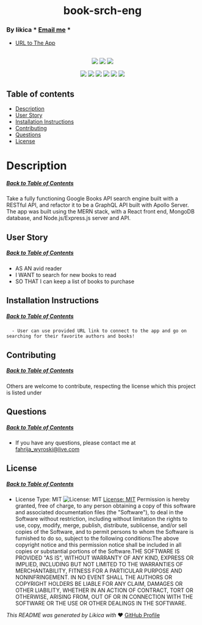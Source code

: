 <h1 align='center'>book-srch-eng</h1>

### By likica * [Email me](mailto:fahrija_wyroski@live.com) * 
  * [URL to The App](https://likica.github.io/book-srch-eng/) 
<br></br>

<p align="center">
    <img src="https://img.shields.io/github/repo-size/likica/book-srch-eng" />
    <img src="https://img.shields.io/github/issues/likica/book-srch-eng" />
    <img src="https://img.shields.io/github/last-commit/likica/book-srch-eng" >
    </a>
</p>
  
<p align="center">
<img src="https://img.shields.io/badge/-Node.js-green" />
    <img src="https://img.shields.io/badge/Javascript-blue" />
    <img src="https://img.shields.io/badge/-GraphQL-pink" />
    <img src="https://img.shields.io/badge/React-purple"  />
    <img src="https://img.shields.io/badge/-MongoDB-red" >
    <img src="https://img.shields.io/badge/-Express.js-darkred" />
</p>


  ## Table of contents
  * [Description](#Description)
  * [User Story](#User-Story)
  * [Installation Instructions](#installation-Instructions)
  * [Contributing](#Contributing)
  * [Questions](#Questions)
  * [License](#License)
 
# Description
##### [Back to Table of Contents](#Table-of-Contents)
Take a fully functioning Google Books API search engine built with a RESTful API, and refactor it to be a GraphQL API built with Apollo Server. The app was built using the MERN stack, with a React front end, MongoDB database, and Node.js/Express.js server and API.

## User Story
##### [Back to Table of Contents](#Table-of-Contents)
- AS AN avid reader
- I WANT to search for new books to read
- SO THAT I can keep a list of books to purchase
## Installation Instructions
##### [Back to Table of Contents](#Table-of-Contents)
      - User can use provided URL link to connect to the app and go on searching for their favorite authors and books!

  ## Contributing
  ##### [Back to Table of Contents](#Table-of-Contents)
  Others are welcome to contribute, respecting the license which this project is listed under

  ## Questions
  ##### [Back to Table of Contents](#Table-of-Contents)
  * If you have any questions, please contact me at fahrija_wyroski@live.com

  ## License 
  ##### [Back to Table of Contents](#Table-of-Contents)
  * License Type: MIT
    ![License: MIT](https://img.shields.io/badge/License-MIT-green.svg)
    [License: MIT](https://opensource.org/licenses/MIT)
    Permission is hereby granted, free of charge, to any person obtaining a copy of this software and associated documentation files (the "Software"), to deal in the Software without restriction, including without limitation the rights to use, copy, modify, merge, publish, distribute, sublicense, and/or sell copies of the Software, and to permit persons to whom the Software is furnished to do so, subject to the following conditions:The above copyright notice and this permission notice shall be included in all copies or substantial portions of the Software.THE SOFTWARE IS PROVIDED "AS IS", WITHOUT WARRANTY OF ANY KIND, EXPRESS OR IMPLIED, INCLUDING BUT NOT LIMITED TO THE WARRANTIES OF MERCHANTABILITY, FITNESS FOR A PARTICULAR PURPOSE AND NONINFRINGEMENT. IN NO EVENT SHALL THE AUTHORS OR COPYRIGHT HOLDERS BE LIABLE FOR ANY CLAIM, DAMAGES OR OTHER LIABILITY, WHETHER IN AN ACTION OF CONTRACT, TORT OR OTHERWISE, ARISING FROM, OUT OF OR IN CONNECTION WITH THE SOFTWARE OR THE USE OR OTHER DEALINGS IN THE SOFTWARE.


  _This README was generated by Likica with_ ❤️ [GitHub Profile](https://github.com/likica)

